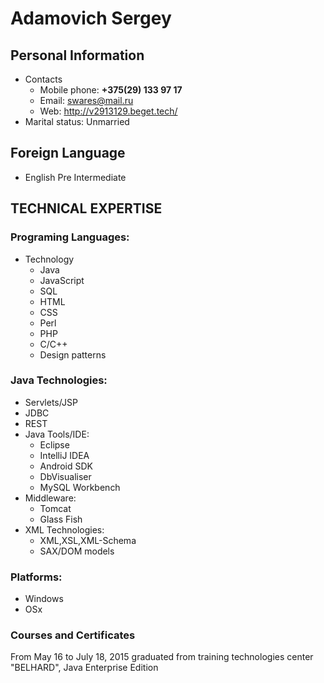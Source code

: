 # Adamovich Sergey

## Personal Information
* Contacts
	* Mobile phone: **+375(29) 133 97 17**
	* Email: 	swares@mail.ru
	* Web:		http://v2913129.beget.tech/
* Marital status:	Unmarried

## Foreign Language
* English			 Pre Intermediate

## TECHNICAL EXPERTISE
### Programing Languages:
* Technology		 
	* Java		
	* JavaScript	
	* SQL		
	* HTML	
	* CSS		
	* Perl
	* PHP
	* C/C++	
	* Design patterns
### Java Technologies:
* Servlets/JSP	
* JDBC
* REST
* Java Tools/IDE:
    * Eclipse		
    * IntelliJ IDEA
    * Android SDK
    * DbVisualiser
    * MySQL Workbench
* Middleware:
	* Tomcat		
	* Glass Fish
* XML Technologies:
	* XML,XSL,XML-Schema
	* SAX/DOM models
### Platforms:
* Windows
* OSx

### Courses and Certificates
From May 16 to July 18, 2015 graduated from training technologies center "BELHARD", Java Enterprise Edition
